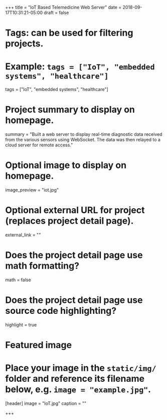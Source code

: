 +++
title = "IoT Based Telemedicine Web Server"
date = 2018-09-17T10:31:21-05:00
draft = false

# Tags: can be used for filtering projects.
# Example: `tags = ["IoT", "embedded systems", "healthcare"]`
tags = ["IoT", "embedded systems", "healthcare"]

# Project summary to display on homepage.
summary = "Built a web server to display real-time diagnostic data received from the various sensors using WebSocket. The data was then relayed to a cloud server for remote access."

# Optional image to display on homepage.
image_preview = "iot.jpg"

# Optional external URL for project (replaces project detail page).
external_link = ""

# Does the project detail page use math formatting?
math = false

# Does the project detail page use source code highlighting?
highlight = true

# Featured image
# Place your image in the `static/img/` folder and reference its filename below, e.g. `image = "example.jpg"`.
[header]
image = "IoT.jpg"
caption = ""

+++
